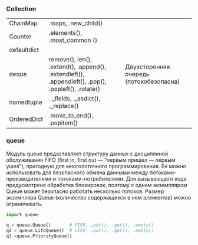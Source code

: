 
### Collection

|  |  | |
| --- | --- | --- |
| ChainMap | .maps, .new_child() |
| Counter | .elements(), .most_common ()|
| defaultdict ||
| deque | remove(), len(), .extend(), .append(), .extendleft(), .appendleft(), .pop(), .popleft(), .rotate() | Двухсторонняя очередь (потокобезопасна) |
| namedtuple | . _fields, ._asdict(), ._replace() | |
| OrderedDict | .move_to_end(), .popitem() |

### queue 
Модуль queue предоставляет структуру данных c дисциплиной обслуживания FIFO (first in, first out — “первым пришел — первым ушел”), пригодную для многопоточного программирования. Ее можно использовать для безопасного обмена данными между потоками-производителями и потоками-потребителями. 
Для вызывающего кода предусмотрена обработка блокировок, поэтому c одним экземпляром Queue может безопасно работать несколько потоков. Размер экземпляра Queue (количество содержащихся в нем элементов) можно ограничивать.

```python
import queue

q = queue.Queue()       # FIFO, .put(), .get(), .empty()
q2 = queue.LifoQueue()  # LIFO, .put(), .get(), .empty()
q3 =queue.PriorityQueue()

```
